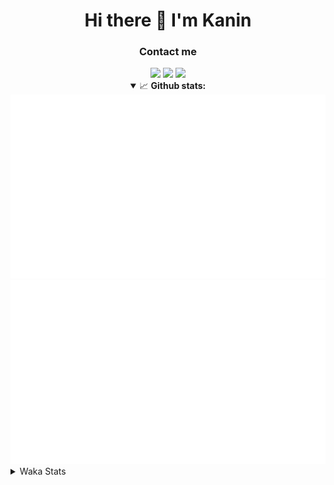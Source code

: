<div align="center">
 <h1>Hi there 👋 I'm Kanin</h1>
 <h3>Contact me</h3>
 <a href="mailto:im@kanin.dev"><img src="https://img.shields.io/badge/gmail-%23D14836.svg?&style=for-the-badge&logo=gmail&logoColor=white"/></a>
 <a href="https://twitter.com/KaninTwt"><img src="https://img.shields.io/badge/twitter-%231DA1F2.svg?&style=for-the-badge&logo=twitter&logoColor=white"/></a>
 <a href="https://www.linkedin.com/in/KaninDev"><img src="https://img.shields.io/badge/linkedin-%230077B5.svg?&style=for-the-badge&logo=linkedin&logoColor=white"/></a>
<details open>
  <summary>📈 <b>Github stats:</b></summary>
  <img src="https://github.com/Kanin/Kanin/blob/master/scripts/GitHubStats/generated/overview.svg"/>
  <img src="https://github.com/Kanin/Kanin/blob/master/scripts/GitHubStats/generated/languages.svg"/>
</details>
</div>

<details>
 <summary>Waka Stats</summary>

<!--START_SECTION:waka-->
![Code Time](http://img.shields.io/badge/Code%20Time-2%2C596%20hrs%208%20mins-blue)

![Profile Views](http://img.shields.io/badge/Profile%20Views-0-blue)

![Lines of code](https://img.shields.io/badge/From%20Hello%20World%20I%27ve%20Written-776.1%20thousand%20lines%20of%20code-blue)

**🐱 My GitHub Data** 

> 📦 181.3 kB Used in GitHub's Storage 
 > 
> 🏆 69 Contributions in the Year 2025
 > 
> 🚫 Not Opted to Hire
 > 
> 📜 28 Public Repositories 
 > 
> 🔑 19 Private Repositories 
 > 
**I'm an Early 🐤** 

```text
🌞 Morning                3005 commits        ███████░░░░░░░░░░░░░░░░░░   27.69 % 
🌆 Daytime                3190 commits        ███████░░░░░░░░░░░░░░░░░░   29.40 % 
🌃 Evening                3119 commits        ███████░░░░░░░░░░░░░░░░░░   28.74 % 
🌙 Night                  1537 commits        ████░░░░░░░░░░░░░░░░░░░░░   14.16 % 
```
📅 **I'm Most Productive on Monday** 

```text
Monday                   2091 commits        █████░░░░░░░░░░░░░░░░░░░░   19.27 % 
Tuesday                  1572 commits        ████░░░░░░░░░░░░░░░░░░░░░   14.49 % 
Wednesday                1088 commits        ███░░░░░░░░░░░░░░░░░░░░░░   10.03 % 
Thursday                 1671 commits        ████░░░░░░░░░░░░░░░░░░░░░   15.40 % 
Friday                   1813 commits        ████░░░░░░░░░░░░░░░░░░░░░   16.71 % 
Saturday                 1045 commits        ██░░░░░░░░░░░░░░░░░░░░░░░   09.63 % 
Sunday                   1571 commits        ████░░░░░░░░░░░░░░░░░░░░░   14.48 % 
```


📊 **This Week I Spent My Time On** 

```text
🕑︎ Time Zone: America/New_York

💬 Programming Languages: 
Python                   7 hrs               ████████████████░░░░░░░░░   62.42 % 
TypeScript               2 hrs 11 mins       █████░░░░░░░░░░░░░░░░░░░░   19.56 % 
Other                    52 mins             ██░░░░░░░░░░░░░░░░░░░░░░░   07.84 % 
JavaScript               29 mins             █░░░░░░░░░░░░░░░░░░░░░░░░   04.40 % 
Java                     25 mins             █░░░░░░░░░░░░░░░░░░░░░░░░   03.84 % 

🔥 Editors: 
VS Code                  11 hrs 8 mins       █████████████████████████   99.18 % 
PyCharm                  5 mins              ░░░░░░░░░░░░░░░░░░░░░░░░░   00.82 % 

🐱‍💻 Projects: 
Site                     10 hrs 27 mins      ███████████████████████░░   93.10 % 
DiscordSRV               26 mins             █░░░░░░░░░░░░░░░░░░░░░░░░   03.91 % 
Advent-of-Code           14 mins             █░░░░░░░░░░░░░░░░░░░░░░░░   02.17 % 
APIServer                4 mins              ░░░░░░░░░░░░░░░░░░░░░░░░░   00.62 % 
Community-Bot            1 min               ░░░░░░░░░░░░░░░░░░░░░░░░░   00.20 % 

💻 Operating System: 
Windows                  11 hrs 14 mins      █████████████████████████   100.00 % 
```

**I Mostly Code in Python** 

```text
Python                   33 repos            ████████████████░░░░░░░░░   62.26 % 
Java                     7 repos             ███░░░░░░░░░░░░░░░░░░░░░░   13.21 % 
TypeScript               5 repos             ██░░░░░░░░░░░░░░░░░░░░░░░   09.43 % 
HTML                     3 repos             █░░░░░░░░░░░░░░░░░░░░░░░░   05.66 % 
Kotlin                   1 repo              ░░░░░░░░░░░░░░░░░░░░░░░░░   01.89 % 
```



**Timeline**

![Lines of Code chart](https://raw.githubusercontent.com/Kanin/Kanin/master/assets/bar_graph.png)


 Last Updated on 07/03/2025 15:05:24 UTC
<!--END_SECTION:waka-->
</details>
